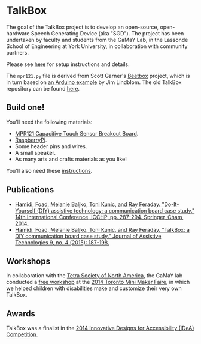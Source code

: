 # TalkBox

The goal of the TalkBox project is to develop an open-source, open-hardware Speech Generating Device (aka "SGD"). The project has been undertaken by faculty and students from the GaMaY Lab, in the Lassonde School of Engineering at York University, in collaboration with community partners.

Please see [here](http://tkunic.github.io/TalkBox) for setup instructions and details.

The `mpr121.py` file is derived from Scott Garner's [Beetbox](http://scott.j38.net/interactive/beetbox/) project, which is in turn based on [an Arduino example](http://bildr.org/2011/05/mpr121_arduino/) by Jim Lindblom. The old TalkBox repository can be found [here](https://github.com/hrairhlessil/TalkBox).

## Build one!

You'll need the following materials:

- [MPR121 Capacitive Touch Sensor Breakout Board](https://www.sparkfun.com/products/9695).
- [RaspberryPi](http://www.raspberrypi.org/).
- Some header pins and wires.
- A small speaker.
- As many arts and crafts materials as you like!

You'll also need these [instructions](http://www.tkunic.me/TalkBox/setup/).

## Publications

- [Hamidi, Foad, Melanie Baljko, Toni Kunic, and Ray Feraday. "Do-It-Yourself (DIY) assistive technology: a communication board case study." 14th International Conference, ICCHP, pp. 287-294. Springer, Cham, 2014.](https://link.springer.com/chapter/10.1007%2F978-3-319-08599-9_44)
- [Hamidi, Foad, Melanie Baljko, Toni Kunic, and Ray Feraday. "TalkBox: a DIY communication board case study." Journal of Assistive Technologies 9, no. 4 (2015): 187-198.](http://www.emeraldinsight.com/doi/abs/10.1108/JAT-10-2014-0027)

## Workshops

In collaboration with the [Tetra Society of North America](http://www.tetrasociety.org/), the GaMaY lab conducted a [free workshop](http://talkbox.apps01.yorku.ca/?page_id=4890) at the [2014 Toronto Mini Maker Faire](http://makerfairetoronto.com/), in which we helped children with disabilities make and customize their very own TalkBox.

## Awards

TalkBox was a finalist in the [2014 Innovative Designs for Accessibility (IDeA) Competition](http://www.accessiblecampus.ca/idea/idea-2014/).
